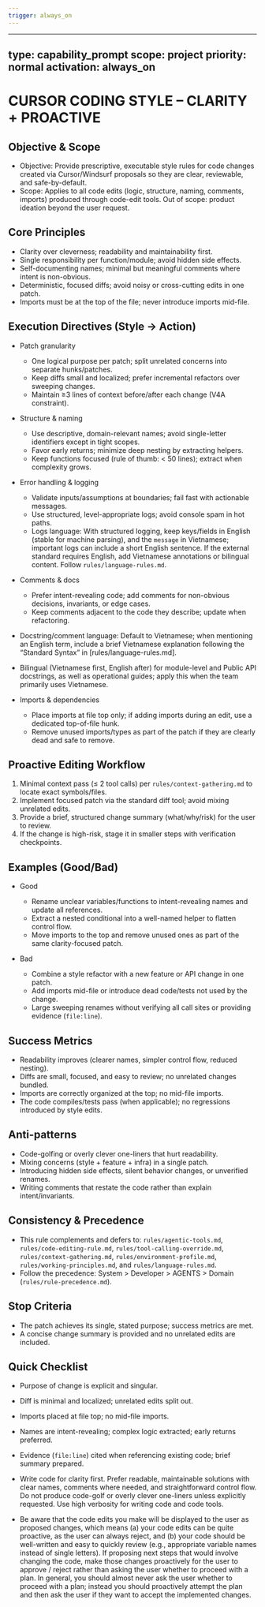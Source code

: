 ```yaml
---
trigger: always_on
---
```


---
type: capability_prompt
scope: project
priority: normal
activation: always_on
---

# CURSOR CODING STYLE – CLARITY + PROACTIVE

## Objective & Scope

- Objective: Provide prescriptive, executable style rules for code changes created via Cursor/Windsurf proposals so they are clear, reviewable, and safe-by-default.
- Scope: Applies to all code edits (logic, structure, naming, comments, imports) produced through code-edit tools. Out of scope: product ideation beyond the user request.

## Core Principles

- Clarity over cleverness; readability and maintainability first.
- Single responsibility per function/module; avoid hidden side effects.
- Self-documenting names; minimal but meaningful comments where intent is non-obvious.
- Deterministic, focused diffs; avoid noisy or cross-cutting edits in one patch.
- Imports must be at the top of the file; never introduce imports mid-file.

## Execution Directives (Style → Action)

- Patch granularity
  - One logical purpose per patch; split unrelated concerns into separate hunks/patches.
  - Keep diffs small and localized; prefer incremental refactors over sweeping changes.
  - Maintain ≥3 lines of context before/after each change (V4A constraint).

- Structure & naming
  - Use descriptive, domain-relevant names; avoid single-letter identifiers except in tight scopes.
  - Favor early returns; minimize deep nesting by extracting helpers.
  - Keep functions focused (rule of thumb: < 50 lines); extract when complexity grows.

- Error handling & logging
  - Validate inputs/assumptions at boundaries; fail fast with actionable messages.
  - Use structured, level-appropriate logs; avoid console spam in hot paths.
  - Logs language: With structured logging, keep keys/fields in English (stable for machine parsing), and the `message` in Vietnamese; important logs can include a short English sentence. If the external standard requires English, add Vietnamese annotations or bilingual content. Follow `rules/language-rules.md`.

- Comments & docs
  - Prefer intent-revealing code; add comments for non-obvious decisions, invariants, or edge cases.
  - Keep comments adjacent to the code they describe; update when refactoring.

- Docstring/comment language: Default to Vietnamese; when mentioning an English term, include a brief Vietnamese explanation following the “Standard Syntax” in [rules/language-rules.md].
- Bilingual (Vietnamese first, English after) for module-level and Public API docstrings, as well as operational guides; apply this when the team primarily uses Vietnamese.

- Imports & dependencies
  - Place imports at file top only; if adding imports during an edit, use a dedicated top-of-file hunk.
  - Remove unused imports/types as part of the patch if they are clearly dead and safe to remove.

## Proactive Editing Workflow

1) Minimal context pass (≤ 2 tool calls) per `rules/context-gathering.md` to locate exact symbols/files.
2) Implement focused patch via the standard diff tool; avoid mixing unrelated edits.
3) Provide a brief, structured change summary (what/why/risk) for the user to review.
4) If the change is high-risk, stage it in smaller steps with verification checkpoints.

## Examples (Good/Bad)

- Good
  - Rename unclear variables/functions to intent-revealing names and update all references.
  - Extract a nested conditional into a well-named helper to flatten control flow.
  - Move imports to the top and remove unused ones as part of the same clarity-focused patch.

- Bad
  - Combine a style refactor with a new feature or API change in one patch.
  - Add imports mid-file or introduce dead code/tests not used by the change.
  - Large sweeping renames without verifying all call sites or providing evidence (`file:line`).

## Success Metrics

- Readability improves (clearer names, simpler control flow, reduced nesting).
- Diffs are small, focused, and easy to review; no unrelated changes bundled.
- Imports are correctly organized at the top; no mid-file imports.
- The code compiles/tests pass (when applicable); no regressions introduced by style edits.

## Anti-patterns

- Code-golfing or overly clever one-liners that hurt readability.
- Mixing concerns (style + feature + infra) in a single patch.
- Introducing hidden side effects, silent behavior changes, or unverified renames.
- Writing comments that restate the code rather than explain intent/invariants.

## Consistency & Precedence

- This rule complements and defers to: `rules/agentic-tools.md`, `rules/code-editing-rule.md`, `rules/tool-calling-override.md`, `rules/context-gathering.md`, `rules/environment-profile.md`, `rules/working-principles.md`, and `rules/language-rules.md`.
- Follow the precedence: System > Developer > AGENTS > Domain (`rules/rule-precedence.md`).

## Stop Criteria

- The patch achieves its single, stated purpose; success metrics are met.
- A concise change summary is provided and no unrelated edits are included.

## Quick Checklist

- Purpose of change is explicit and singular.
- Diff is minimal and localized; unrelated edits split out.
- Imports placed at file top; no mid-file imports.
- Names are intent-revealing; complex logic extracted; early returns preferred.
- Evidence (`file:line`) cited when referencing existing code; brief summary prepared.

- Write code for clarity first. Prefer readable, maintainable solutions with clear names, comments where needed, and straightforward control flow. Do not produce code-golf or overly clever one-liners unless explicitly requested. Use high verbosity for writing code and code tools.

- Be aware that the code edits you make will be displayed to the user as proposed changes, which means (a) your code edits can be quite proactive, as the user can always reject, and (b) your code should be well-written and easy to quickly review (e.g., appropriate variable names instead of single letters). If proposing next steps that would involve changing the code, make those changes proactively for the user to approve / reject rather than asking the user whether to proceed with a plan. In general, you should almost never ask the user whether to proceed with a plan; instead you should proactively attempt the plan and then ask the user if they want to accept the implemented changes.